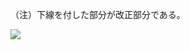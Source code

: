 （注）下線を付した部分が改正部分である。

![](https://www.nta.go.jp/tmp/949a6688-73c2-42e2-853c-f54d8d17c6f0/images/574f7ddc6273f6e71af597bac6277d9082de6946808fecc66083aa8844766051.jpg)